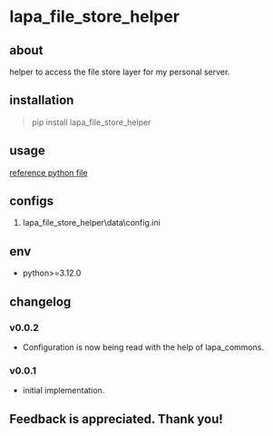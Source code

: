 # lapa_file_store_helper

## about

helper to access the file store layer for my personal server.

## installation

> pip install lapa_file_store_helper

## usage

[reference python file](./example/example.py)

## configs

1. lapa_file_store_helper\data\config.ini

## env

- python>=3.12.0

## changelog

### v0.0.2

- Configuration is now being read with the help of lapa_commons.

### v0.0.1

- initial implementation.

## Feedback is appreciated. Thank you!

